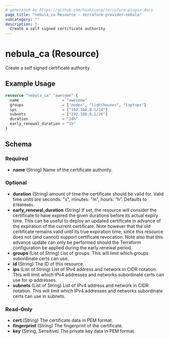 ```yaml
---
# generated by https://github.com/hashicorp/terraform-plugin-docs
page_title: "nebula_ca Resource - terraform-provider-nebula"
subcategory: ""
description: |-
  Create a self signed certificate authority
---
```


# nebula_ca (Resource)

Create a self signed certificate authority

## Example Usage

```terraform
resource "nebula_ca" "awesome" {
  name                   = "awesome"
  groups                 = ["nodes", "lighthouses", "laptops"]
  ips                    = ["192.168.0.1/24"]
  subnets                = ["192.168.0.1/26"]
  duration               = "24h"
  early_renewal_duration = "1h"
}
```

<!-- schema generated by tfplugindocs -->
## Schema

### Required

- **name** (String) Name of the certificate authority.

### Optional

- **duration** (String) amount of time the certificate should be valid for. Valid time units are seconds: "s", minutes: "m", hours: "h". Defaults to `8760h0m0s`.
- **early_renewal_duration** (String) If set, the resource will consider the certificate to have expired the given durations before its actual expiry time. This can be useful to deploy an updated certificate in advance of the expiration of the current certificate. Note however that the old certificate remains valid until its true expiration time, since this resource does not (and cannot) support certificate revocation. Note also that this advance update can only be performed should the Terraform configuration be applied during the early renewal period.
- **groups** (List of String) List of groups. This will limit which groups subordinate certs can use.
- **id** (String) The ID of this resource.
- **ips** (List of String) List of IPv4 address and network in CIDR notation. This will limit which IPv4 addresses and networks subordinate certs can use for ip addresses.
- **subnets** (List of String) List of IPv4 address and network in CIDR notation. This will limit which IPv4 addresses and networks subordinate certs can use in subnets.

### Read-Only

- **cert** (String) The certificate data in PEM format.
- **fingerprint** (String) The fingerprint of the certificate.
- **key** (String, Sensitive) The private key data in PEM format.


